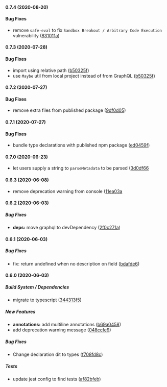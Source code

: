 #### 0.7.4 (2020-08-20)

#### Bug Fixes

* remove `safe-eval` to fix `Sandbox Breakout / Arbitrary Code Execution` vulnerability ([831011a](https://github.com/aerogear/graphql-metadata/commit/831011ac7ffd87b20abd22797564822f291b024e))

#### 0.7.3 (2020-07-28)

#### Bug Fixes

* import using relative path ([b50325f](https://github.com/aerogear/graphql-metadata/commit/b50325f3c70f332117bffd4a3914c76a4df15b42))
* use `Maybe` util from local project instead of from GraphQL ([b50325f](https://github.com/aerogear/graphql-metadata/commit/b50325f3c70f332117bffd4a3914c76a4df15b42))

#### 0.7.2 (2020-07-27)

#### Bug Fixes

* remove extra files from published package ([9df0d05](https://github.com/aerogear/graphql-metadata/commit/9df0d05f2b89dc21c7e900afc3bc6cd2f2801b5d))

#### 0.7.1 (2020-07-27)

#### Bug Fixes

* bundle type declarations with published npm package ([ed0459f](https://github.com/aerogear/graphql-metadata/pull/23/commits/ed0459ff53d226132615e958c97ae98c8cb8ac43))

#### 0.7.0 (2020-06-23)

* let users supply a string to `parseMetadata` to be parsed ([3d0df66](https://github.com/aerogear/graphql-metadata/commit/3d0df6615c1b90f8c7964dcf41bcbeab9f59a77c)

#### 0.6.3 (2020-06-08)

* remove deprecation warning from console ([11ea03a](https://github.com/aerogear/graphql-metadata/commit/11ea03ae2215d487d86e554a7a3317fa9a5ba2e9)

#### 0.6.2 (2020-06-03)

##### Bug Fixes

* **deps:**  move graphql to devDependency ([2f0c271a](https://github.com/aerogear/graphql-metadata/commit/2f0c271aad7ac4724b3d1e12bea98ff9dce2a90c))

#### 0.6.1 (2020-06-03)

##### Bug Fixes

*  fix: return undefined when no description on field ([bdafde6](https://github.com/aerogear/graphql-metadata/commit/bdafde62145af5406f7e9fdb31a4045c0bcf4cfa))

#### 0.6.0 (2020-06-03)

##### Build System / Dependencies

*  migrate to typescript ([344313f5](https://github.com/aerogear/graphql-metadata/commit/344313f5f912ede2a1ee366580cb81dc40dc6409))

##### New Features

* **annotations:**  add multiline annotations ([b69a0458](https://github.com/aerogear/graphql-metadata/commit/b69a0458db0be326917f7d125814045b3f930508))
*  add deprecation warning message ([048ccfe9](https://github.com/aerogear/graphql-metadata/commit/048ccfe98871e0441ef8cb1ce905f83c5c338472))

##### Bug Fixes

*  Change declaration dit to types ([f708fd8c](https://github.com/aerogear/graphql-metadata/commit/f708fd8c2a63be6a277ccc41500397804461a9d8))

##### Tests

*  update jest config to find tests ([af82bfeb](https://github.com/aerogear/graphql-metadata/commit/af82bfeb79d4d9d0777e2cedb717255414cec979))

